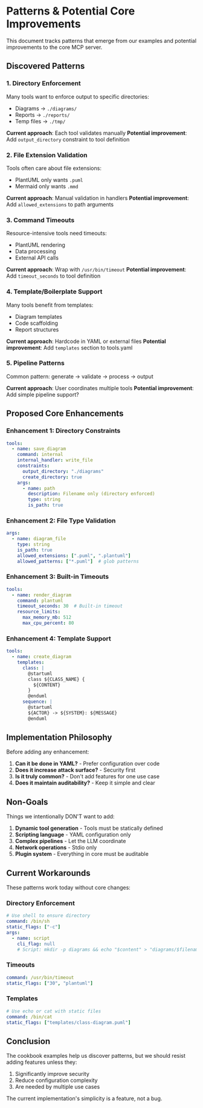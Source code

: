 # Patterns & Potential Core Improvements

This document tracks patterns that emerge from our examples and potential improvements to the core MCP server.

## Discovered Patterns

### 1. Directory Enforcement
Many tools want to enforce output to specific directories:
- Diagrams → `./diagrams/`
- Reports → `./reports/`
- Temp files → `./tmp/`

**Current approach**: Each tool validates manually
**Potential improvement**: Add `output_directory` constraint to tool definition

### 2. File Extension Validation
Tools often care about file extensions:
- PlantUML only wants `.puml`
- Mermaid only wants `.mmd`

**Current approach**: Manual validation in handlers
**Potential improvement**: Add `allowed_extensions` to path arguments

### 3. Command Timeouts
Resource-intensive tools need timeouts:
- PlantUML rendering
- Data processing
- External API calls

**Current approach**: Wrap with `/usr/bin/timeout`
**Potential improvement**: Add `timeout_seconds` to tool definition

### 4. Template/Boilerplate Support
Many tools benefit from templates:
- Diagram templates
- Code scaffolding
- Report structures

**Current approach**: Hardcode in YAML or external files
**Potential improvement**: Add `templates` section to tools.yaml

### 5. Pipeline Patterns
Common pattern: generate → validate → process → output

**Current approach**: User coordinates multiple tools
**Potential improvement**: Add simple pipeline support?

## Proposed Core Enhancements

### Enhancement 1: Directory Constraints
```yaml
tools:
  - name: save_diagram
    command: internal
    internal_handler: write_file
    constraints:
      output_directory: "./diagrams"
      create_directory: true
    args:
      - name: path
        description: Filename only (directory enforced)
        type: string
        is_path: true
```

### Enhancement 2: File Type Validation
```yaml
args:
  - name: diagram_file
    type: string
    is_path: true
    allowed_extensions: [".puml", ".plantuml"]
    allowed_patterns: ["*.puml"]  # glob patterns
```

### Enhancement 3: Built-in Timeouts
```yaml
tools:
  - name: render_diagram
    command: plantuml
    timeout_seconds: 30  # Built-in timeout
    resource_limits:
      max_memory_mb: 512
      max_cpu_percent: 80
```

### Enhancement 4: Template Support
```yaml
tools:
  - name: create_diagram
    templates:
      class: |
        @startuml
        class ${CLASS_NAME} {
          ${CONTENT}
        }
        @enduml
      sequence: |
        @startuml
        ${ACTOR} -> ${SYSTEM}: ${MESSAGE}
        @enduml
```

## Implementation Philosophy

Before adding any enhancement:

1. **Can it be done in YAML?** - Prefer configuration over code
2. **Does it increase attack surface?** - Security first
3. **Is it truly common?** - Don't add features for one use case
4. **Does it maintain auditability?** - Keep it simple and clear

## Non-Goals

Things we intentionally DON'T want to add:

1. **Dynamic tool generation** - Tools must be statically defined
2. **Scripting language** - YAML configuration only
3. **Complex pipelines** - Let the LLM coordinate
4. **Network operations** - Stdio only
5. **Plugin system** - Everything in core must be auditable

## Current Workarounds

These patterns work today without core changes:

### Directory Enforcement
```yaml
# Use shell to ensure directory
command: /bin/sh
static_flags: ["-c"]
args:
  - name: script
    cli_flag: null
    # Script: mkdir -p diagrams && echo "$content" > "diagrams/$filename"
```

### Timeouts
```yaml
command: /usr/bin/timeout
static_flags: ["30", "plantuml"]
```

### Templates
```yaml
# Use echo or cat with static files
command: /bin/cat
static_flags: ["templates/class-diagram.puml"]
```

## Conclusion

The cookbook examples help us discover patterns, but we should resist adding features unless they:
1. Significantly improve security
2. Reduce configuration complexity
3. Are needed by multiple use cases

The current implementation's simplicity is a feature, not a bug.